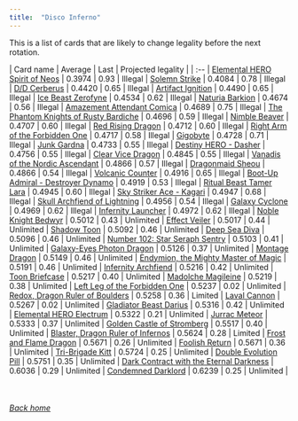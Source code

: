 ```yaml
---
title:  "Disco Inferno"
---
```


This is a list of cards that are likely to change legality before the next rotation.

| Card name | Average | Last | Projected legality |
| :-- |
[Elemental HERO Spirit of Neos](https://db.ygoprodeck.com/card/?search=Elemental%20HERO%20Spirit%20of%20Neos) | 0.3974 | 0.93 | Illegal |
[Solemn Strike](https://db.ygoprodeck.com/card/?search=Solemn%20Strike) | 0.4084 | 0.78 | Illegal |
[D/D Cerberus](https://db.ygoprodeck.com/card/?search=D/D%20Cerberus) | 0.4420 | 0.65 | Illegal |
[Artifact Ignition](https://db.ygoprodeck.com/card/?search=Artifact%20Ignition) | 0.4490 | 0.65 | Illegal |
[Ice Beast Zerofyne](https://db.ygoprodeck.com/card/?search=Ice%20Beast%20Zerofyne) | 0.4534 | 0.62 | Illegal |
[Naturia Barkion](https://db.ygoprodeck.com/card/?search=Naturia%20Barkion) | 0.4674 | 0.56 | Illegal |
[Amazement Attendant Comica](https://db.ygoprodeck.com/card/?search=Amazement%20Attendant%20Comica) | 0.4689 | 0.75 | Illegal |
[The Phantom Knights of Rusty Bardiche](https://db.ygoprodeck.com/card/?search=The%20Phantom%20Knights%20of%20Rusty%20Bardiche) | 0.4696 | 0.59 | Illegal |
[Nimble Beaver](https://db.ygoprodeck.com/card/?search=Nimble%20Beaver) | 0.4707 | 0.60 | Illegal |
[Red Rising Dragon](https://db.ygoprodeck.com/card/?search=Red%20Rising%20Dragon) | 0.4712 | 0.60 | Illegal |
[Right Arm of the Forbidden One](https://db.ygoprodeck.com/card/?search=Right%20Arm%20of%20the%20Forbidden%20One) | 0.4717 | 0.58 | Illegal |
[Gigobyte](https://db.ygoprodeck.com/card/?search=Gigobyte) | 0.4728 | 0.71 | Illegal |
[Junk Gardna](https://db.ygoprodeck.com/card/?search=Junk%20Gardna) | 0.4733 | 0.55 | Illegal |
[Destiny HERO - Dasher](https://db.ygoprodeck.com/card/?search=Destiny%20HERO%20-%20Dasher) | 0.4756 | 0.55 | Illegal |
[Clear Vice Dragon](https://db.ygoprodeck.com/card/?search=Clear%20Vice%20Dragon) | 0.4845 | 0.55 | Illegal |
[Vanadis of the Nordic Ascendant](https://db.ygoprodeck.com/card/?search=Vanadis%20of%20the%20Nordic%20Ascendant) | 0.4866 | 0.57 | Illegal |
[Dragonmaid Sheou](https://db.ygoprodeck.com/card/?search=Dragonmaid%20Sheou) | 0.4866 | 0.54 | Illegal |
[Volcanic Counter](https://db.ygoprodeck.com/card/?search=Volcanic%20Counter) | 0.4916 | 0.65 | Illegal |
[Boot-Up Admiral - Destroyer Dynamo](https://db.ygoprodeck.com/card/?search=Boot-Up%20Admiral%20-%20Destroyer%20Dynamo) | 0.4919 | 0.53 | Illegal |
[Ritual Beast Tamer Lara](https://db.ygoprodeck.com/card/?search=Ritual%20Beast%20Tamer%20Lara) | 0.4945 | 0.60 | Illegal |
[Sky Striker Ace - Kagari](https://db.ygoprodeck.com/card/?search=Sky%20Striker%20Ace%20-%20Kagari) | 0.4947 | 0.68 | Illegal |
[Skull Archfiend of Lightning](https://db.ygoprodeck.com/card/?search=Skull%20Archfiend%20of%20Lightning) | 0.4956 | 0.54 | Illegal |
[Galaxy Cyclone](https://db.ygoprodeck.com/card/?search=Galaxy%20Cyclone) | 0.4969 | 0.62 | Illegal |
[Infernity Launcher](https://db.ygoprodeck.com/card/?search=Infernity%20Launcher) | 0.4972 | 0.62 | Illegal |
[Noble Knight Bedwyr](https://db.ygoprodeck.com/card/?search=Noble%20Knight%20Bedwyr) | 0.5012 | 0.43 | Unlimited |
[Effect Veiler](https://db.ygoprodeck.com/card/?search=Effect%20Veiler) | 0.5017 | 0.44 | Unlimited |
[Shadow Toon](https://db.ygoprodeck.com/card/?search=Shadow%20Toon) | 0.5092 | 0.46 | Unlimited |
[Deep Sea Diva](https://db.ygoprodeck.com/card/?search=Deep%20Sea%20Diva) | 0.5096 | 0.46 | Unlimited |
[Number 102: Star Seraph Sentry](https://db.ygoprodeck.com/card/?search=Number%20102:%20Star%20Seraph%20Sentry) | 0.5103 | 0.41 | Unlimited |
[Galaxy-Eyes Photon Dragon](https://db.ygoprodeck.com/card/?search=Galaxy-Eyes%20Photon%20Dragon) | 0.5126 | 0.37 | Unlimited |
[Montage Dragon](https://db.ygoprodeck.com/card/?search=Montage%20Dragon) | 0.5149 | 0.46 | Unlimited |
[Endymion, the Mighty Master of Magic](https://db.ygoprodeck.com/card/?search=Endymion,%20the%20Mighty%20Master%20of%20Magic) | 0.5191 | 0.46 | Unlimited |
[Infernity Archfiend](https://db.ygoprodeck.com/card/?search=Infernity%20Archfiend) | 0.5216 | 0.42 | Unlimited |
[Toon Briefcase](https://db.ygoprodeck.com/card/?search=Toon%20Briefcase) | 0.5217 | 0.40 | Unlimited |
[Madolche Magileine](https://db.ygoprodeck.com/card/?search=Madolche%20Magileine) | 0.5219 | 0.38 | Unlimited |
[Left Leg of the Forbidden One](https://db.ygoprodeck.com/card/?search=Left%20Leg%20of%20the%20Forbidden%20One) | 0.5237 | 0.02 | Unlimited |
[Redox, Dragon Ruler of Boulders](https://db.ygoprodeck.com/card/?search=Redox,%20Dragon%20Ruler%20of%20Boulders) | 0.5258 | 0.36 | Limited |
[Laval Cannon](https://db.ygoprodeck.com/card/?search=Laval%20Cannon) | 0.5267 | 0.02 | Unlimited |
[Gladiator Beast Darius](https://db.ygoprodeck.com/card/?search=Gladiator%20Beast%20Darius) | 0.5316 | 0.42 | Unlimited |
[Elemental HERO Electrum](https://db.ygoprodeck.com/card/?search=Elemental%20HERO%20Electrum) | 0.5322 | 0.21 | Unlimited |
[Jurrac Meteor](https://db.ygoprodeck.com/card/?search=Jurrac%20Meteor) | 0.5333 | 0.37 | Unlimited |
[Golden Castle of Stromberg](https://db.ygoprodeck.com/card/?search=Golden%20Castle%20of%20Stromberg) | 0.5517 | 0.40 | Unlimited |
[Blaster, Dragon Ruler of Infernos](https://db.ygoprodeck.com/card/?search=Blaster,%20Dragon%20Ruler%20of%20Infernos) | 0.5624 | 0.28 | Limited |
[Frost and Flame Dragon](https://db.ygoprodeck.com/card/?search=Frost%20and%20Flame%20Dragon) | 0.5671 | 0.26 | Unlimited |
[Foolish Return](https://db.ygoprodeck.com/card/?search=Foolish%20Return) | 0.5671 | 0.36 | Unlimited |
[Tri-Brigade Kitt](https://db.ygoprodeck.com/card/?search=Tri-Brigade%20Kitt) | 0.5724 | 0.25 | Unlimited |
[Double Evolution Pill](https://db.ygoprodeck.com/card/?search=Double%20Evolution%20Pill) | 0.5751 | 0.35 | Unlimited |
[Dark Contract with the Eternal Darkness](https://db.ygoprodeck.com/card/?search=Dark%20Contract%20with%20the%20Eternal%20Darkness) | 0.6036 | 0.29 | Unlimited |
[Condemned Darklord](https://db.ygoprodeck.com/card/?search=Condemned%20Darklord) | 0.6239 | 0.25 | Unlimited |

<br>

###### [Back home](index)